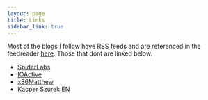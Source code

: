 ```yaml
---
layout: page
title: Links
sidebar_link: true
---
```


Most of the blogs I follow have RSS feeds and are referenced in the feedreader [here](/offsecfeed/). Those that dont are linked below.

* [SpiderLabs](https://www.trustwave.com/en-us/resources/blogs/spiderlabs-blog/)
* [IOActive](http://blog.ioactive.com/)
* [x86Matthew](https://www.x86matthew.com/)
* [Kacper Szurek EN](https://security.szurek.pl/en/)

